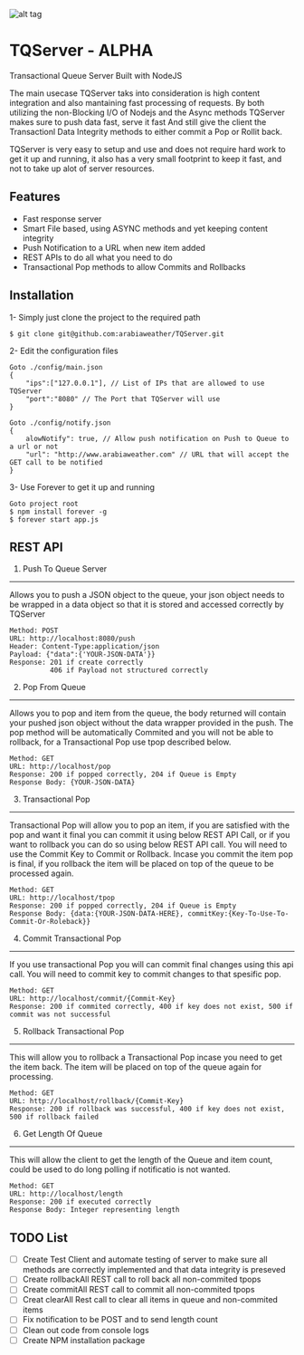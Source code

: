 ![alt tag](https://raw.github.com/arabiaweather/TQServer/master/logo.png)

TQServer - ALPHA
========

Transactional Queue Server Built with NodeJS

The main usecase TQServer taks into consideration is high content integration and also mantaining fast processing of requests.
By both utilizing the non-Blocking I/O of Nodejs and the Async methods TQServer makes sure to push data fast, serve it fast 
And still give the client the Transactionl Data Integrity methods to either commit a Pop or Rollit back. 

TQServer is very easy to setup and use and does not require hard work to get it up and running, it also has a very small 
footprint to keep it fast, and not to take up alot of server resources. 

Features
------

- Fast response server 
- Smart File based, using ASYNC methods and yet keeping content integrity 
- Push Notification to a URL when new item added 
- REST APIs to do all what you need to do
- Transactional Pop methods to allow Commits and Rollbacks 

Installation
---

1- Simply just clone the project to the required path

    $ git clone git@github.com:arabiaweather/TQServer.git

2- Edit the configuration files 

    Goto ./config/main.json
    {
        "ips":["127.0.0.1"], // List of IPs that are allowed to use TQServer
        "port":"8080" // The Port that TQServer will use
    }
    
    Goto ./config/notify.json
    {
        alowNotify": true, // Allow push notification on Push to Queue to a url or not 
        "url": "http://www.arabiaweather.com" // URL that will accept the GET call to be notified 
    }

3- Use Forever to get it up and running 
    
    Goto project root
    $ npm install forever -g
    $ forever start app.js
    
REST API
-

1) Push To Queue Server 
------

Allows you to push a JSON object to the queue, your json object needs to be wrapped in a data object so that it is stored and accessed correctly by TQServer

    Method: POST
    URL: http://localhost:8080/push
    Header: Content-Type:application/json
    Payload: {"data":{'YOUR-JSON-DATA'}}
    Response: 201 if create correctly
              406 if Payload not structured correctly

2) Pop From Queue
------

Allows you to pop and item from the queue, the body returned will contain your pushed json object without the data wrapper provided in the push. The pop method will be automatically Commited and you will not be able to rollback, for a Transactional Pop use tpop described below. 

    Method: GET 
    URL: http://localhost/pop
    Response: 200 if popped correctly, 204 if Queue is Empty  
    Response Body: {YOUR-JSON-DATA}
    
3) Transactional Pop
------

Transactional Pop will allow you to pop an item, if you are satisfied with the pop and want it final you can commit it using below REST API Call, or if you want to rollback you can do so using below REST API call. You will need to use the Commit Key to Commit or Rollback. Incase you commit the item pop is final, if you rollback the item will be placed on top of the queue to be processed again. 

    Method: GET
    URL: http://localhost/tpop
    Response: 200 if popped correctly, 204 if Queue is Empty 
    Response Body: {data:{YOUR-JSON-DATA-HERE}, commitKey:{Key-To-Use-To-Commit-Or-Roleback}}
    
4) Commit Transactional Pop
------

If you use transactional Pop you will can commit final changes using this api call. You will need to commit key to commit changes to that spesific pop. 

    Method: GET
    URL: http://localhost/commit/{Commit-Key}
    Response: 200 if commited correctly, 400 if key does not exist, 500 if commit was not successful 
    
5) Rollback Transactional Pop
------

This will allow you to rollback a Transactional Pop incase you need to get the item back. The item will be placed on top of the queue again for processing. 

    Method: GET
    URL: http://localhost/rollback/{Commit-Key}
    Response: 200 if rollback was successful, 400 if key does not exist, 500 if rollback failed

6) Get Length Of Queue 
------

This will allow the client to get the length of the Queue and item count, could be used to do long polling if notificatio is not wanted. 

    Method: GET 
    URL: http://localhost/length
    Response: 200 if executed correctly 
    Response Body: Integer representing length


TODO List 
---

- [ ] Create Test Client and automate testing of server to make sure all methods are correctly implemented and that data integrity is preseved
- [ ] Create rollbackAll REST call to roll back all non-commited tpops
- [ ] Create commitAll REST call to commit all non-commited tpops 
- [ ] Creat clearAll Rest call to clear all items in queue and non-commited items
- [ ] Fix notification to be POST and to send length count 
- [ ] Clean out code from console logs
- [ ] Create NPM installation package
